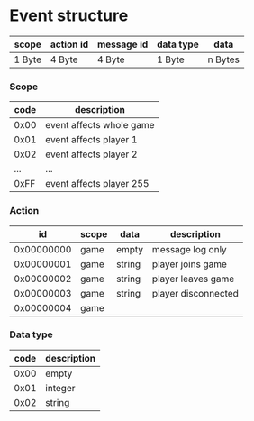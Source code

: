 # Event structure
|  scope |  action id |  message id  |  data type |  data   |
|--------|------------|--------------|------------|---------|
| 1 Byte |   4 Byte   |   4 Byte     |   1 Byte   | n Bytes |


### Scope

| code | description                     |
|------|---------------------------------|
| 0x00 | event affects whole game        |
| 0x01 | event affects player 1          |
| 0x02 | event affects player 2          |
| ...  | ...                             |
| 0xFF | event affects player 255        |

### Action

|     id     |    scope      |  data   |description                     |
|------------|---------------|---------|--------------------------------|
| 0x00000000 | game          | empty   | message log only               |
| 0x00000001 | game          | string  | player joins game              |
| 0x00000002 | game          | string  | player leaves game             |
| 0x00000003 | game          | string  | player disconnected            |
| 0x00000004 | game          


### Data type
| code | description                     |
|------|---------------------------------|
| 0x00 | empty                           |
| 0x01 | integer                         |
| 0x02 | string                          |